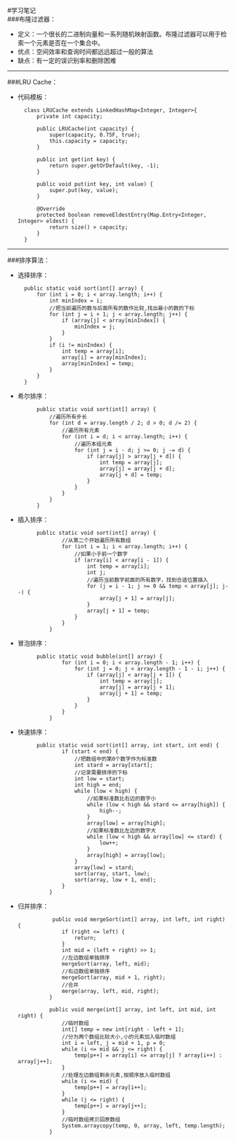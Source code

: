 #学习笔记             
###布隆过滤器：              
* 定义：一个很长的二进制向量和一系列随机映射函数。布隆过滤器可以用于检索一个元素是否在一个集合中。
* 优点：空间效率和查询时间都远远超过一般的算法
* 缺点：有一定的误识别率和删除困难
----------------------------------------------------------------------
###LRU Cache：              
* 代码模板：

        class LRUCache extends LinkedHashMap<Integer, Integer>{
            private int capacity;
            
            public LRUCache(int capacity) {
                super(capacity, 0.75F, true);
                this.capacity = capacity;
            }
        
            public int get(int key) {
                return super.getOrDefault(key, -1);
            }
        
            public void put(int key, int value) {
                super.put(key, value);
            }
        
            @Override
            protected boolean removeEldestEntry(Map.Entry<Integer, Integer> eldest) {
                return size() > capacity; 
            }
        }

-----------------------------------------------------------
###排序算法：
* 选择排序：

        public static void sort(int[] array) {
            for (int i = 0; i < array.length; i++) {
                int minIndex = i;
                //把当前遍历的数与后面所有的数作比较,找出最小的数的下标
                for (int j = i + 1; j < array.length; j++) {
                    if (array[j] < array[minIndex]) {
                        minIndex = j;
                    }
                }
                if (i != minIndex) {
                    int temp = array[i];
                    array[i] = array[minIndex];
                    array[minIndex] = temp;
                }
            }
        }
* 希尔排序：

            public static void sort(int[] array) {
                //遍历所有步长
                for (int d = array.length / 2; d > 0; d /= 2) {
                    //遍历所有元素
                    for (int i = d; i < array.length; i++) {
                        //遍历本组元素
                        for (int j = i - d; j >= 0; j -= d) {
                            if (array[j] > array[j + d]) {
                                int temp = array[j];
                                array[j] = array[j + d];
                                array[j + d] = temp;
                            }
                        }
                    }
                }
            }
* 插入排序：

            public static void sort(int[] array) {
                    //从第二个开始遍历所有数组
                    for (int i = 1; i < array.length; i++) {
                        //如果小于前一个数字
                        if (array[i] < array[i - 1]) {
                            int temp = array[i];
                            int j;
                            //遍历当前数字前面的所有数字，找到合适位置插入
                            for (j = i - 1; j >= 0 && temp < array[j]; j--) {
                                array[j + 1] = array[j];
                            }
                            array[j + 1] = temp;
                        }
                    }
                }
* 冒泡排序：

            public static void bubble(int[] array) {
                    for (int i = 0; i < array.length - 1; i++) {
                        for (int j = 0; j < array.length - 1 - i; j++) {
                            if (array[j] < array[j + 1]) {
                                int temp = array[j];
                                array[j] = array[j + 1];
                                array[j + 1] = temp;
                            }
                        }
                    }
                }
* 快速排序：

            public static void sort(int[] array, int start, int end) {
                    if (start < end) {
                        //把数组中的第0个数字作为标准数
                        int stard = array[start];
                        //记录需要排序的下标
                        int low = start;
                        int high = end;
                        while (low < high) {
                            //如果标准数比右边的数字小
                            while (low < high && stard <= array[high]) {
                                high--;
                            }
                            array[low] = array[high];
                            //如果标准数比左边的数字大
                            while (low < high && array[low] <= stard) {
                                low++;
                            }
                            array[high] = array[low];
                        }
                        array[low] = stard;
                        sort(array, start, low);
                        sort(array, low + 1, end);
                    }
                }
* 归并排序：

                 public void mergeSort(int[] array, int left, int right) {
                    if (right <= left) {
                        return;
                    }
                    int mid = (left + right) >> 1;
                    //左边数组单独排序
                    mergeSort(array, left, mid);
                    //右边数组单独排序
                    mergeSort(array, mid + 1, right);
                    //合并
                    merge(array, left, mid, right);
                }
                
                public void merge(int[] array, int left, int mid, int right) {
                    //临时数组
                    int[] temp = new int[right - left + 1];
                    //分为两个数组比较大小,小的元素加入临时数组
                    int i = left, j = mid + 1, p = 0;
                    while (i <= mid && j <= right) {
                        temp[p++] = array[i] <= array[j] ? array[i++] : array[j++];
                    }
                    //处理左边数组剩余元素,按顺序放入临时数组
                    while (i <= mid) {
                        temp[p++] = array[i++];
                    }
                    while (j <= right) {
                        temp[p++] = array[j++];
                    }
                    //临时数组拷贝回原数组
                    System.arraycopy(temp, 0, array, left, temp.length);
                }
